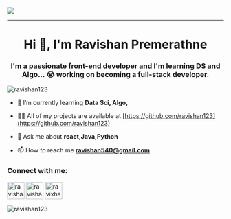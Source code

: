 <img src="https://user-images.githubusercontent.com/66440787/119236660-51452680-bb56-11eb-9313-1684ed8c898f.gif"/>
 <hr></hr>


<h1 align="center">Hi 👋, I'm Ravishan Premerathne</h1>
<h3 align="center">I'm a passionate front-end developer and I'm learning DS and Algo... 😭 working on becoming a full-stack developer.
</h3>

<p align="left"> <img src="https://komarev.com/ghpvc/?username=ravishan123&label=Profile%20views&color=0e75b6&style=flat" alt="ravishan123" /> </p>

- 🌱 I’m currently learning **Data Sci, Algo,**

- 👨‍💻 All of my projects are available at [https://github.com/ravishan123](https://github.com/ravishan123)

- 💬 Ask me about **react,Java,Python**

- 📫 How to reach me **ravishan540@gmail.com**

<h3 align="left">Connect with me:</h3>
<p align="left">
<a href="https://www.linkedin.com/in/ravishan-premerathne-5abb071a6/" target="blank"><img align="center" src="https://cdn.worldvectorlogo.com/logos/linkedin-icon-2.svg" alt="ravishan premerathne" height="auto" width="40" /></a>
<a href="https://facebook.com/jhonny.eglish?_rdc=1&_rdr" target="blank"><img align="center" src="https://seeklogo.com/images/F/facebook-icon-logo-C61047A9E7-seeklogo.com.png" alt="ravishan lakshitha" height="auto" width="40" /></a>
<a href="https://instagram.com/ravixhan_lakshitha_" target="blank"><img align="center" src="https://upload.wikimedia.org/wikipedia/commons/thumb/9/96/Instagram.svg/1200px-Instagram.svg.png" alt="ravixhan_lakshitha_" height="auto" width="40" /></a>
</p>


<p><img align="center" src="https://github-readme-stats.vercel.app/api/top-langs?username=ravishan123&show_icons=true&locale=en&layout=compact" alt="ravishan123" /></p>
